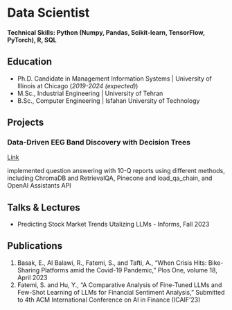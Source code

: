 # Data Scientist

#### Technical Skills: Python (Numpy, Pandas, Scikit-learn, TensorFlow, PyTorch), R, SQL

## Education
- Ph.D. Candidate in Management Information Systems | University of Illinois at Chicago (_2019-2024 (expected)_)								       		
- M.Sc., Industrial Engineering	| University of Tehran  			        		
- B.Sc., Computer Engineering | Isfahan University of Technology

## Projects
### Data-Driven EEG Band Discovery with Decision Trees
[Link](https://github.com/sorourf/Query-10-Q-Reports)

implemented question answering with 10-Q reports using different methods, including ChromaDB and RetrievalQA, Pinecone and load_qa_chain, and OpenAI Assistants API

## Talks & Lectures
- Predicting Stock Market Trends Utalizing LLMs - Informs, Fall 2023

## Publications
1. Basak, E., Al Balawi, R., Fatemi, S., and Tafti, A., “When Crisis Hits: Bike-Sharing Platforms amid the Covid-19 Pandemic,” Plos One, volume 18, April 2023
2. Fatemi, S. and Hu, Y., “A Comparative Analysis of Fine-Tuned LLMs and Few-Shot Learning of LLMs for Financial Sentiment Analysis,” Submitted to 4th ACM International Conference on AI in Finance (ICAIF’23)
   

